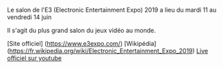 Le salon de l'E3 (Electronic Entertainment Expo) 2019 a lieu du mardi 11 au vendredi 14 juin

Il s'agit du plus grand salon du jeux vidéo au monde.

[Site officiel] (https://www.e3expo.com/)
[Wikipédia] (https://fr.wikipedia.org/wiki/Electronic_Entertainment_Expo_2019)
[Live officiel sur youtube](https://www.youtube.com/channel/UCrNBxHA_SavRrD-PrEek2AQ)